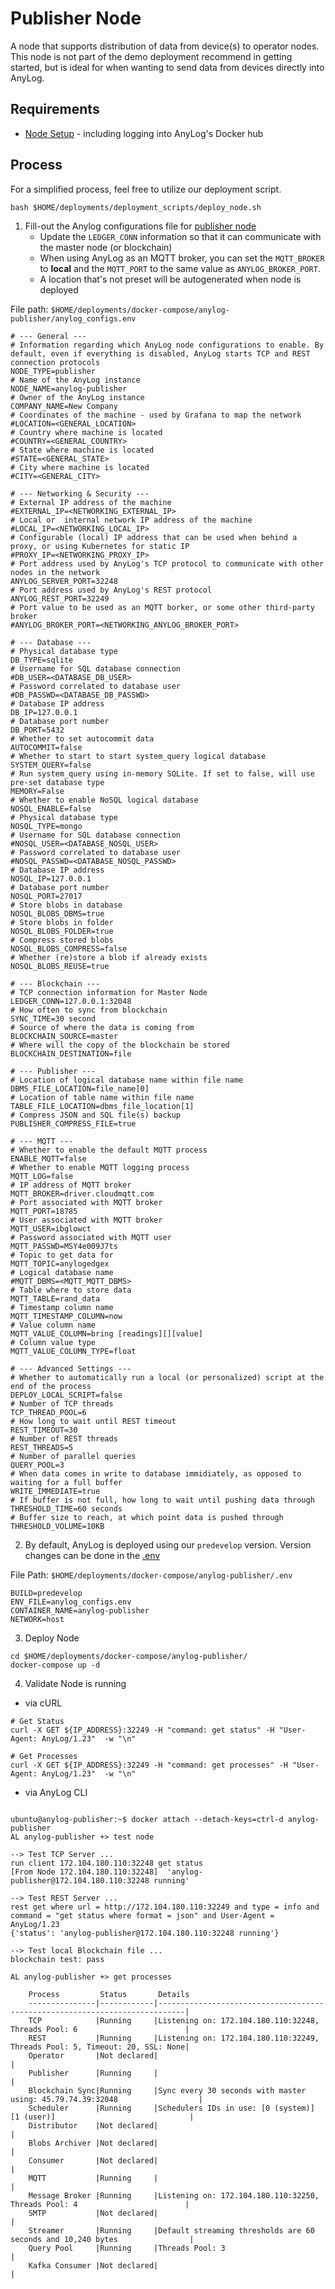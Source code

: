 # Publisher Node
A node that supports distribution of data from device(s) to operator nodes. This node is not part of the demo deployment
recommend in getting started, but is ideal for when wanting to send data from devices directly into AnyLog. 

## Requirements
* [Node Setup](../deployments/prerequisites.md#docker) - including logging into AnyLog's Docker hub


## Process
For a simplified process, feel free to utilize our deployment script. 
```shell
bash $HOME/deployments/deployment_scripts/deploy_node.sh
```

1. Fill-out the Anylog configurations file for [publisher node](https://github.com/AnyLog-co/deployments/blob/master/docker-compose/anylog-publisher/anylog_configs.env)
   * Update the `LEDGER_CONN` information so that it can communicate with the master node (or blockchain)
   * When using AnyLog as an MQTT broker, you can set the `MQTT_BROKER` to **local** and the `MQTT_PORT` to the same value
   as `ANYLOG_BROKER_PORT`. 
   * A location that's not preset will be autogenerated when node is deployed  

File path: `$HOME/deployments/docker-compose/anylog-publisher/anylog_configs.env`
```dotenv
# --- General ---
# Information regarding which AnyLog node configurations to enable. By default, even if everything is disabled, AnyLog starts TCP and REST connection protocols
NODE_TYPE=publisher
# Name of the AnyLog instance
NODE_NAME=anylog-publisher
# Owner of the AnyLog instance
COMPANY_NAME=New Company
# Coordinates of the machine - used by Grafana to map the network
#LOCATION=<GENERAL_LOCATION>
# Country where machine is located
#COUNTRY=<GENERAL_COUNTRY>
# State where machine is located
#STATE=<GENERAL_STATE>
# City where machine is located
#CITY=<GENERAL_CITY>

# --- Networking & Security ---
# External IP address of the machine
#EXTERNAL_IP=<NETWORKING_EXTERNAL_IP>
# Local or  internal network IP address of the machine
#LOCAL_IP=<NETWORKING_LOCAL_IP>
# Configurable (local) IP address that can be used when behind a proxy, or using Kubernetes for static IP
#PROXY_IP=<NETWORKING_PROXY_IP>
# Port address used by AnyLog's TCP protocol to communicate with other nodes in the network
ANYLOG_SERVER_PORT=32248
# Port address used by AnyLog's REST protocol
ANYLOG_REST_PORT=32249
# Port value to be used as an MQTT borker, or some other third-party broker
#ANYLOG_BROKER_PORT=<NETWORKING_ANYLOG_BROKER_PORT>

# --- Database ---
# Physical database type
DB_TYPE=sqlite
# Username for SQL database connection
#DB_USER=<DATABASE_DB_USER>
# Password correlated to database user
#DB_PASSWD=<DATABASE_DB_PASSWD>
# Database IP address
DB_IP=127.0.0.1
# Database port number
DB_PORT=5432
# Whether to set autocommit data
AUTOCOMMIT=false
# Whether to start to start system_query logical database
SYSTEM_QUERY=false
# Run system_query using in-memory SQLite. If set to false, will use pre-set database type
MEMORY=False
# Whether to enable NoSQL logical database
NOSQL_ENABLE=false
# Physical database type
NOSQL_TYPE=mongo
# Username for SQL database connection
#NOSQL_USER=<DATABASE_NOSQL_USER>
# Password correlated to database user
#NOSQL_PASSWD=<DATABASE_NOSQL_PASSWD>
# Database IP address
NOSQL_IP=127.0.0.1
# Database port number
NOSQL_PORT=27017
# Store blobs in database
NOSQL_BLOBS_DBMS=true
# Store blobs in folder
NOSQL_BLOBS_FOLDER=true
# Compress stored blobs
NOSQL_BLOBS_COMPRESS=false
# Whether (re)store a blob if already exists
NOSQL_BLOBS_REUSE=true

# --- Blockchain ---
# TCP connection information for Master Node
LEDGER_CONN=127.0.0.1:32048
# How often to sync from blockchain
SYNC_TIME=30 second
# Source of where the data is coming from
BLOCKCHAIN_SOURCE=master
# Where will the copy of the blockchain be stored
BLOCKCHAIN_DESTINATION=file

# --- Publisher ---
# Location of logical database name within file name
DBMS_FILE_LOCATION=file_name[0]
# Location of table name within file name
TABLE_FILE_LOCATION=dbms_file_location[1]
# Compress JSON and SQL file(s) backup
PUBLISHER_COMPRESS_FILE=true

# --- MQTT ---
# Whether to enable the default MQTT process
ENABLE_MQTT=false
# Whether to enable MQTT logging process
MQTT_LOG=false
# IP address of MQTT broker
MQTT_BROKER=driver.cloudmqtt.com
# Port associated with MQTT broker
MQTT_PORT=18785
# User associated with MQTT broker
MQTT_USER=ibglowct
# Password associated with MQTT user
MQTT_PASSWD=MSY4e009J7ts
# Topic to get data for
MQTT_TOPIC=anylogedgex
# Logical database name
#MQTT_DBMS=<MQTT_MQTT_DBMS>
# Table where to store data
MQTT_TABLE=rand_data
# Timestamp column name
MQTT_TIMESTAMP_COLUMN=now
# Value column name
MQTT_VALUE_COLUMN=bring [readings][][value]
# Column value type
MQTT_VALUE_COLUMN_TYPE=float

# --- Advanced Settings ---
# Whether to automatically run a local (or personalized) script at the end of the process
DEPLOY_LOCAL_SCRIPT=false
# Number of TCP threads
TCP_THREAD_POOL=6
# How long to wait until REST timeout
REST_TIMEOUT=30
# Number of REST threads
REST_THREADS=5
# Number of parallel queries
QUERY_POOL=3
# When data comes in write to database immidiately, as opposed to waiting for a full buffer
WRITE_IMMEDIATE=true
# If buffer is not full, how long to wait until pushing data through
THRESHOLD_TIME=60 seconds
# Buffer size to reach, at which point data is pushed through
THRESHOLD_VOLUME=10KB
```

2. By default, AnyLog is deployed using our `predevelop` version. Version changes can be done in the [.env](https://github.com/AnyLog-co/deployments/blob/master/docker-compose/anylog-publisher/.env)

File Path: `$HOME/deployments/docker-compose/anylog-publisher/.env`
```dotenv
BUILD=predevelop
ENV_FILE=anylog_configs.env
CONTAINER_NAME=anylog-publisher
NETWORK=host
```

3. Deploy Node
```shell
cd $HOME/deployments/docker-compose/anylog-publisher/
docker-compose up -d
```

4. Validate Node is running
* via cURL 
```shell
# Get Status
curl -X GET ${IP_ADDRESS}:32249 -H "command: get status" -H "User-Agent: AnyLog/1.23"  -w "\n"

# Get Processes
curl -X GET ${IP_ADDRESS}:32249 -H "command: get processes" -H "User-Agent: AnyLog/1.23"  -w "\n"
```
* via AnyLog CLI
```shell
 
ubuntu@anylog-publisher:~$ docker attach --detach-keys=ctrl-d anylog-publisher 
AL anylog-publisher +> test node 

--> Test TCP Server ...
run client 172.104.180.110:32248 get status
[From Node 172.104.180.110:32248]  'anylog-publisher@172.104.180.110:32248 running'

--> Test REST Server ...
rest get where url = http://172.104.180.110:32249 and type = info and command = "get status where format = json" and User-Agent = AnyLog/1.23
{'status': 'anylog-publisher@172.104.180.110:32248 running'}
 
--> Test local Blockchain file ...
blockchain test: pass

AL anylog-publisher +> get processes

    Process         Status       Details                                                                      
    ---------------|------------|----------------------------------------------------------------------------|
    TCP            |Running     |Listening on: 172.104.180.110:32248, Threads Pool: 6                        |
    REST           |Running     |Listening on: 172.104.180.110:32249, Threads Pool: 5, Timeout: 20, SSL: None|
    Operator       |Not declared|                                                                            |
    Publisher      |Running     |                                                                            |
    Blockchain Sync|Running     |Sync every 30 seconds with master using: 45.79.74.39:32048                  |
    Scheduler      |Running     |Schedulers IDs in use: [0 (system)] [1 (user)]                              |
    Distributor    |Not declared|                                                                            |
    Blobs Archiver |Not declared|                                                                            |
    Consumer       |Not declared|                                                                            |
    MQTT           |Running     |                                                                            |
    Message Broker |Running     |Listening on: 172.104.180.110:32250, Threads Pool: 4                        |
    SMTP           |Not declared|                                                                            |
    Streamer       |Running     |Default streaming thresholds are 60 seconds and 10,240 bytes                |
    Query Pool     |Running     |Threads Pool: 3                                                             |
    Kafka Consumer |Not declared|                                                                            |
```
